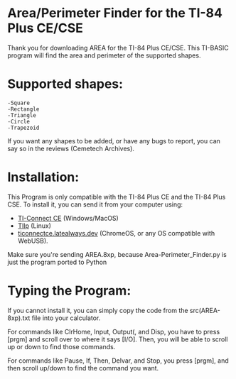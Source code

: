 # Area/Perimeter Finder for the TI-84 Plus CE/CSE
Thank you for downloading AREA for the TI-84 Plus CE/CSE.
This TI-BASIC program will find the area and perimeter of the supported shapes.

Supported shapes:
======================================================
  
    -Square
    -Rectangle
    -Triangle
    -Circle
    -Trapezoid

If you want any shapes to be added, or have any bugs to report, you can say so in the reviews (Cemetech Archives).

Installation:
======================================================
  This Program is only compatible with the TI-84 Plus CE and the TI-84 Plus CSE.
  To install it, you can send it from your computer using:

 - [TI-Connect CE](https://education.ti.com/en/software/details/en/CA9C74CAD02440A69FDC7189D7E1B6C2/swticonnectcesoftware) (Windows/MacOS)
 - [TIlp](https://sourceforge.net/projects/tilp/) (Linux)
 - [ticonnectce.latealways.dev](https://ticonnectce.latealways.dev) (ChromeOS, or any OS compatible with WebUSB).

Make sure you're sending AREA.8xp, because Area-Perimeter_Finder.py is just the program ported to Python

Typing the Program:
======================================================

If you cannot install it, you can simply copy the code from the src(AREA-8xp).txt file into your calculator.

For commands like ClrHome, Input, Output(, and Disp, you have to press [prgm] and scroll over to where it says [I/O].
 Then, you will be able to scroll up or down to find those commands.

For commands like Pause, If, Then, Delvar, and Stop, you press [prgm], and then scroll up/down to find the command you want.
